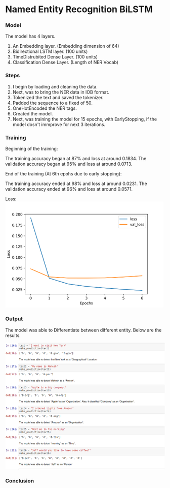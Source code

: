 # Named Entity Recognition BiLSTM



### Model

The model has 4 layers.

1. An Embedding layer. (Embedding dimension of 64)
2. Bidirectional LSTM layer. (100 units)
3. TimeDistrubited Dense Layer. (100 units)
4. Classification Dense Layer. (Length of NER Vocab)


### Steps

1. I begin by loading and cleaning the data.
2. Next, was to bring the NER data in IOB format.
3. Tokenized the text and saved the tokenizer.
4. Padded the sequence to a fixed of 50.
5. OneHotEncoded the NER tags.
6. Created the model.
7. Next, was training the model for 15 epochs, with EarlyStopping, if the model dosn't immprove for next 3 iterations.


### Training

Beginning of the training:

The training accuracy began at 87% and loss at around 0.1834.
The validation accuracy began at 95% and loss at around 0.0713.

End of the training (At 6th epohs due to early stopping):

The training accuracy ended at 98% and loss at around 0.0231.
The validation accuracy ended at 96% and loss at around 0.0571.

Loss: 
<img src="https://github.com/mahesh863/Named-entity-recognition-BiLSTM/blob/main/Graphs/Loss.png" width="500px">

### Output

The model was able to Differentiate between different entity. Below are the results.

![alt text](https://github.com/mahesh863/Named-entity-recognition-BiLSTM/blob/main/Graphs/Results.png)



### Conclusion









